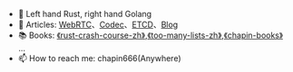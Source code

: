 - 💪 Left hand Rust, right hand Golang
- 🔗 Articles: [WebRTC](https://zhuanlan.zhihu.com/webrtc)、[Codec](https://zhuanlan.zhihu.com/codec666)、[ETCD](https://zhuanlan.zhihu.com/codec666)、[Blog](https://my.oschina.net/997155658)
- 📚 Books: [《rust-crash-course-zh》](https://chapin666.gitbook.io/rust-crash-course-zh/),[《too-many-lists-zh》](https://chapin666.gitbook.io/too-many-list-zh/),[《chapin-books》](https://github.com/chapin666/books) ...
- 📫 How to reach me: chapin666(Anywhere)
